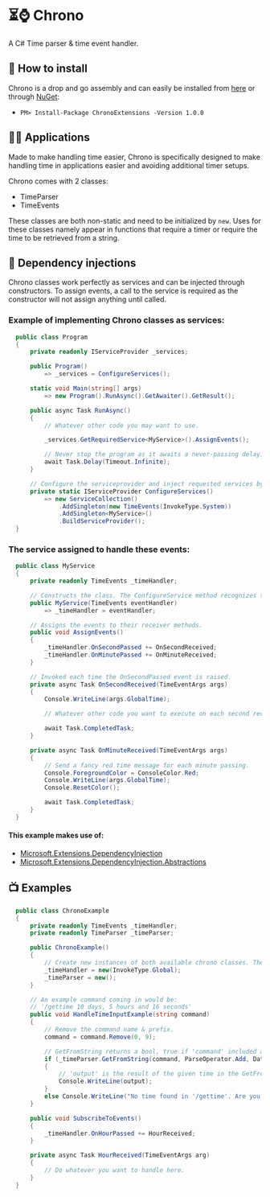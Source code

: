 # ⏳⌚ Chrono
A C# Time parser &amp; time event handler.

## 📩 How to install

Chrono is a drop and go assembly and can easily be installed from [here](https://github.com/Rozen4334/Chrono/releases/) or through [NuGet](https://www.nuget.org/packages/ChronoExtensions/1.0.0):

- ` PM> Install-Package ChronoExtensions -Version 1.0.0 `

## 👨‍💻 Applications

Made to make handling time easier, Chrono is specifically designed to make handling time in applications easier and avoiding additional timer setups.

Chrono comes with 2 classes: 
- TimeParser
- TimeEvents

These classes are both non-static and need to be initialized by ` new `. Uses for these classes namely appear in functions that require a timer or require the time to be retrieved from a string.

## 💉 Dependency injections

Chrono classes work perfectly as services and can be injected through constructors. To assign events, a call to the service is required as the constructor will not assign anything until called.

### Example of implementing Chrono classes as services:
```cs
  public class Program
  {
      private readonly IServiceProvider _services;

      public Program()
          => _services = ConfigureServices();

      static void Main(string[] args)
          => new Program().RunAsync().GetAwaiter().GetResult();

      public async Task RunAsync()
      {
          // Whatever other code you may want to use.

          _services.GetRequiredService<MyService>().AssignEvents();

          // Never stop the program as it awaits a never-passing delay.
          await Task.Delay(Timeout.Infinite);
      }

      // Configure the serviceprovider and inject requested services by depending classes in the provider.
      private static IServiceProvider ConfigureServices()
          => new ServiceCollection()
              .AddSingleton(new TimeEvents(InvokeType.System))
              .AddSingleton<MyService>()
              .BuildServiceProvider();
  }
```
### The service assigned to handle these events:
```cs
  public class MyService
  {
      private readonly TimeEvents _timeHandler;

      // Constructs the class. The ConfigureService method recognizes the TimeEvents class while building and injects it by itself.
      public MyService(TimeEvents eventHandler)
          => _timeHandler = eventHandler;

      // Assigns the events to their receiver methods.
      public void AssignEvents()
      { 
          _timeHandler.OnSecondPassed += OnSecondReceived;
          _timeHandler.OnMinutePassed += OnMinuteReceived;
      }

      // Invoked each time the OnSecondPassed event is raised.
      private async Task OnSecondReceived(TimeEventArgs args)
      {
          Console.WriteLine(args.GlobalTime);

          // Whatever other code you want to execute on each second received.

          await Task.CompletedTask;
      }

      private async Task OnMinuteReceived(TimeEventArgs args)
      {
          // Send a fancy red time message for each minute passing.
          Console.ForegroundColor = ConsoleColor.Red;
          Console.WriteLine(args.GlobalTime);
          Console.ResetColor();

          await Task.CompletedTask;
      }
  }
```
#### This example makes use of:
- [Microsoft.Extensions.DependencyInjection](https://www.nuget.org/packages/Microsoft.Extensions.DependencyInjection/)
- [Microsoft.Extensions.DependencyInjection.Abstractions](https://www.nuget.org/packages/Microsoft.Extensions.DependencyInjection.Abstractions/)

## 📺 Examples

```cs
  public class ChronoExample
  {
      private readonly TimeEvents _timeHandler;
      private readonly TimeParser _timeParser;

      public ChronoExample()
      {
          // Create new instances of both available chrono classes. There are no static fields in either of these classes.
          _timeHandler = new(InvokeType.Global);
          _timeParser = new();
      }

      // An example command coming in would be:
      // '/gettime 10 days, 5 hours and 16 seconds'
      public void HandleTimeInputExample(string command)
      {
          // Remove the command name & prefix.
          command = command.Remove(0, 9);

          // GetFromString returns a bool, true if 'command' included any valid time, false if it did not.
          if (_timeParser.GetFromString(command, ParseOperator.Add, DateTime.UtcNow, out DateTime output))
          {
              // 'output' is the result of the given time in the GetFromString command with the time in 'command' added to it.
              Console.WriteLine(output);
          }
          else Console.WriteLine("No time found in '/gettime'. Are you sure you used the command properly?");
      }

      public void SubscribeToEvents()
      {
          _timeHandler.OnHourPassed += HourReceived;
      }

      private async Task HourReceived(TimeEventArgs arg)
      {
          // Do whatever you want to handle here.
      }
  }
```

